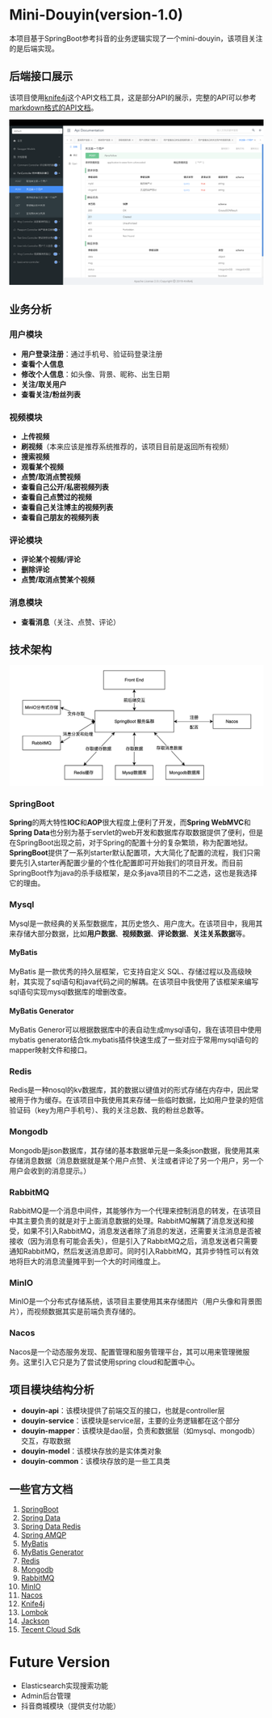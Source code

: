 # Mini-Douyin(version-1.0)

本项目基于SpringBoot参考抖音的业务逻辑实现了一个mini-douyin，该项目关注的是后端实现。

## 后端接口展示

该项目使用[knife4j](https://doc.xiaominfo.com/)这个API文档工具，这是部分API的展示，完整的API可以参考[markdown格式的API文档](mini-douyin-api)。

![API展示](./images/mini-douyin-api.png)

## 业务分析

### 用户模块

* **用户登录注册**：通过手机号、验证码登录注册
* **查看个人信息**
* **修改个人信息**：如头像、背景、昵称、出生日期
* **关注/取关用户**
* **查看关注/粉丝列表**

### 视频模块

* **上传视频**
* **刷视频**（本来应该是推荐系统推荐的，该项目目前是返回所有视频）
* **搜索视频**
* **观看某个视频**
* **点赞/取消点赞视频**
* **查看自己公开/私密视频列表**
* **查看自己点赞过的视频**
* **查看自己关注博主的视频列表**
* **查看自己朋友的视频列表**

### 评论模块

* **评论某个视频/评论**
* **删除评论**
* **点赞/取消点赞某个视频**

### 消息模块

* **查看消息**（关注、点赞、评论）

## 技术架构

![技术选型](./images/mini-douyin-techarch.png)

### SpringBoot

**Spring**的两大特性**IOC**和**AOP**很大程度上便利了开发，而**Spring WebMVC**和**Spring Data**也分别为基于servlet的web开发和数据库存取数据提供了便利，但是在SpringBoot出现之前，对于Spring的配置十分的复杂繁琐，称为配置地狱。**SpringBoot**提供了一系列starter默认配置项，大大简化了配置的流程，我们只需要先引入starter再配置少量的个性化配置即可开始我们的项目开发。而目前SpringBoot作为java的杀手级框架，是众多java项目的不二之选，这也是我选择它的理由。

### Mysql

Mysql是一款经典的关系型数据库，其历史悠久、用户庞大。在该项目中，我用其来存储大部分数据，比如**用户数据**、**视频数据**、**评论数据**、**关注关系数据**等。

#### MyBatis

MyBatis 是一款优秀的持久层框架，它支持自定义 SQL、存储过程以及高级映射，其实现了sql语句和java代码之间的解耦。在该项目中我使用了该框架来编写sql语句实现mysql数据库的增删改查。

#### MyBatis Generator

MyBatis Generor可以根据数据库中的表自动生成mysql语句，我在该项目中使用mybatis generator结合tk.mybatis插件快速生成了一些对应于常用mysql语句的mapper映射文件和接口。

### Redis

Redis是一种nosql的kv数据库，其的数据以键值对的形式存储在内存中，因此常被用于作为缓存。在该项目中我使用其来存储一些临时数据，比如用户登录的短信验证码（key为用户手机号）、我的关注总数、我的粉丝总数等。

### Mongodb

Mongodb是json数据库，其存储的基本数据单元是一条条json数据，我使用其来存储消息数据（消息数据就是某个用户点赞、关注或者评论了另一个用户，另一个用户会收到的消息提示。）

### RabbitMQ

RabbitMQ是一个消息中间件，其能够作为一个代理来控制消息的转发，在该项目中其主要负责的就是对于上面消息数据的处理。RabbitMQ解耦了消息发送和接受，如果不引入RabbitMQ，消息发送者除了消息的发送，还需要关注消息是否被接收（因为消息有可能会丢失），但是引入了RabbitMQ之后，消息发送者只需要通知RabbitMQ，然后发送消息即可。同时引入RabbitMQ，其异步特性可以有效地将巨大的消息流量摊平到一个大的时间维度上。

### MinIO

MinIO是一个分布式存储系统，该项目主要使用其来存储图片（用户头像和背景图片），而视频数据其实是前端负责存储的。

### Nacos

Nacos是一个动态服务发现、配置管理和服务管理平台，其可以用来管理微服务。这里引入它只是为了尝试使用spring cloud和配置中心。

## 项目模块结构分析

* **douyin-api**：该模块提供了前端交互的接口，也就是controller层
* **douyin-service**：该模块是service层，主要的业务逻辑都在这个部分
* **douyin-mapper**：该模块是dao层，负责和数据层（如mysql、mongodb）交互，存取数据
* **douyin-model**：该模块存放的是实体类对象
* **douyin-common**：该模块存放的是一些工具类

## 一些官方文档

1. [SpringBoot](https://docs.spring.io/spring-boot/docs/current/reference/html/)
2. [Spring Data](https://docs.spring.io/spring-data/commons/docs/current/reference/html/#repositories)
3. [Spring Data Redis](https://docs.spring.io/spring-data/data-redis/docs/current/reference/html/)
4. [Spring AMQP](https://docs.spring.io/spring-amqp/docs/current/reference/html/#reference)
5. [MyBatis](https://mybatis.org/mybatis-3/zh/index.html)
6. [MyBatis Generator](http://mybatis.org/generator/running/runningWithJava.html)
7. [Redis](https://redis.io/docs/)
8. [Mongodb](https://www.mongodb.com/docs/manual/tutorial/getting-started/)
9. [RabbitMQ](https://www.rabbitmq.com/getstarted.html)
10. [MinIO](https://min.io/)
11. [Nacos](https://nacos.io/zh-cn/index.html)
12. [Knife4j](https://doc.xiaominfo.com/)
13. [Lombok](https://projectlombok.org/features/)
14. [Jackson](https://www.baeldung.com/jackson)
15. [Tecent Cloud Sdk](https://github.com/TencentCloud/tencentcloud-sdk-java)

# Future Version

* Elasticsearch实现搜索功能
* Admin后台管理
* 抖音商城模块（提供支付功能）